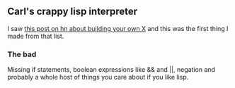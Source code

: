 ## Carl's crappy lisp interpreter

I saw [this post on hn about building your own X](https://news.ycombinator.com/item?id=21430321) and this was the first thing I made from that list.

### The bad

Missing if statements, boolean expressions like && and ||, negation and probably a whole host of things you care about if you like lisp.